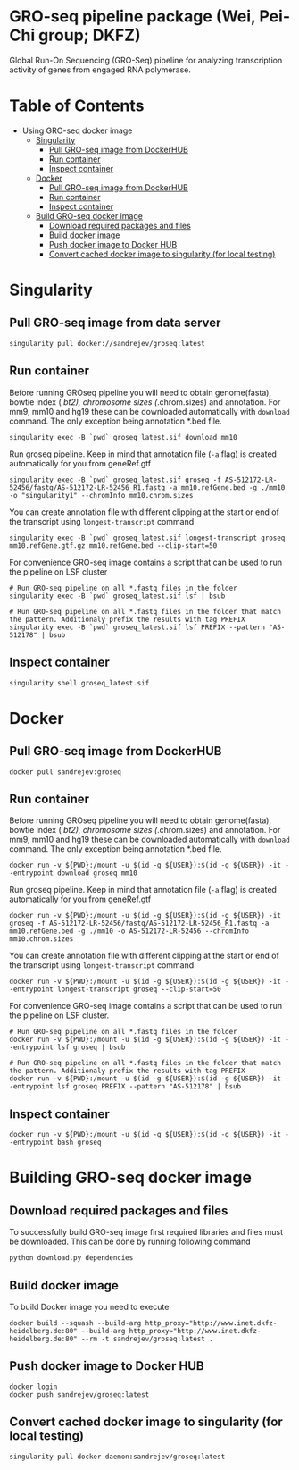  GRO-seq pipeline package (Wei, Pei-Chi group; DKFZ)
====================================================
Global Run-On Sequencing (GRO-Seq) pipeline for analyzing transcription activity of genes from engaged RNA polymerase. 


Table of Contents
=================

  * Using GRO-seq docker image
    * [Singularity](#singularity) 
      * [Pull GRO-seq image from DockerHUB](#singularity-pull)
      * [Run container](#singularity-run)
      * [Inspect container](#singularity-inspect)
    * [Docker](#docker) 
      * [Pull GRO-seq image from DockerHUB](#docker-pull)
      * [Run container](#docker-run)
      * [Inspect container](#docker-inspect)
    * [Build GRO-seq docker image](#build) 
      * [Download required packages and files](#build-download)
      * [Build docker image](#build-build)
      * [Push docker image to Docker HUB](#build-build)
      * [Convert cached docker image to singularity (for local testing)](#build-convert)

<a name="singularity">Singularity</a>
====================================================

<a name="singularity-pull">Pull GRO-seq image from data server</a>
----------------------------------------------------
```console
singularity pull docker://sandrejev/groseq:latest
```

<a name="singularity-run">Run container</a>
----------------------------------------------------
Before running GROseq pipeline you will need to obtain genome(fasta), bowtie index (*.bt2), chromosome sizes (*.chrom.sizes) and annotation. For mm9, mm10 and hg19 these can be downloaded automatically with `download` command. The only exception being
annotation *.bed file.
```console
singularity exec -B `pwd` groseq_latest.sif download mm10
```

Run groseq pipeline. Keep in mind that annotation file (`-a` flag) is created automatically for you from geneRef.gtf
```console
singularity exec -B `pwd` groseq_latest.sif groseq -f AS-512172-LR-52456/fastq/AS-512172-LR-52456_R1.fastq -a mm10.refGene.bed -g ./mm10 -o "singularity1" --chromInfo mm10.chrom.sizes
```

You can create annotation file with different clipping at the start or end of the transcript using `longest-transcript` command
```console
singularity exec -B `pwd` groseq_latest.sif longest-transcript groseq mm10.refGene.gtf.gz mm10.refGene.bed --clip-start=50
```

For convenience GRO-seq image contains a script that can be used to run the pipeline on LSF cluster 
```console
# Run GRO-seq pipeline on all *.fastq files in the folder
singularity exec -B `pwd` groseq_latest.sif lsf | bsub

# Run GRO-seq pipeline on all *.fastq files in the folder that match the pattern. Additionaly prefix the results with tag PREFIX
singularity exec -B `pwd` groseq_latest.sif lsf PREFIX --pattern "AS-512178" | bsub 
```


<a name="singularity-inspect">Inspect container</a>
----------------------------------------------------
```console
singularity shell groseq_latest.sif
```

<a name="docker">Docker</a>
====================================================

<a name="docker-pull">Pull GRO-seq image from DockerHUB</a>
----------------------------------------------------
```console
docker pull sandrejev:groseq
```

<a name="docker-run">Run container</a>
----------------------------------------------------
Before running GROseq pipeline you will need to obtain genome(fasta), bowtie index (*.bt2), chromosome sizes (*.chrom.sizes) and annotation. For mm9, mm10 and hg19 these can be downloaded automatically with `download` command. The only exception being
annotation *.bed file.
```console
docker run -v ${PWD}:/mount -u $(id -g ${USER}):$(id -g ${USER}) -it --entrypoint download groseq mm10
```

Run groseq pipeline. Keep in mind that annotation file (`-a` flag) is created automatically for you from geneRef.gtf
```console
docker run -v ${PWD}:/mount -u $(id -g ${USER}):$(id -g ${USER}) -it groseq -f AS-512172-LR-52456/fastq/AS-512172-LR-52456_R1.fastq -a mm10.refGene.bed -g ./mm10 -o AS-512172-LR-52456 --chromInfo mm10.chrom.sizes
```

You can create annotation file with different clipping at the start or end of the transcript using `longest-transcript` command
```console
docker run -v ${PWD}:/mount -u $(id -g ${USER}):$(id -g ${USER}) -it --entrypoint longest-transcript groseq --clip-start=50
```



For convenience GRO-seq image contains a script that can be used to run the pipeline on LSF cluster.
```console
# Run GRO-seq pipeline on all *.fastq files in the folder
docker run -v ${PWD}:/mount -u $(id -g ${USER}):$(id -g ${USER}) -it --entrypoint lsf groseq | bsub

# Run GRO-seq pipeline on all *.fastq files in the folder that match the pattern. Additionaly prefix the results with tag PREFIX
docker run -v ${PWD}:/mount -u $(id -g ${USER}):$(id -g ${USER}) -it --entrypoint lsf groseq PREFIX --pattern "AS-512178" | bsub 
```

<a name="docker-inspect">Inspect container</a>
----------------------------------------------------
```console
docker run -v ${PWD}:/mount -u $(id -g ${USER}):$(id -g ${USER}) -it --entrypoint bash groseq
```

<a name="build">Building GRO-seq docker image</a>
====================================================

<a name="build-download">Download required packages and files</a>
----------------------------------------------------
To successfully build GRO-seq image first required libraries and files must be downloaded. This can be done by running following command
```console
python download.py dependencies
```

<a name="build-build">Build docker image</a>
----------------------------------------------------
To build Docker image you need to execute
```console
docker build --squash --build-arg http_proxy="http://www.inet.dkfz-heidelberg.de:80" --build-arg http_proxy="http://www.inet.dkfz-heidelberg.de:80" --rm -t sandrejev/groseq:latest .
```

<a name="build-push">Push docker image to Docker HUB</a>
----------------------------------------------------
```console
docker login
docker push sandrejev/groseq:latest
```

<a name="build-convert">Convert cached docker image to singularity (for local testing)</a>
----------------------------------------------------
```console
singularity pull docker-daemon:sandrejev/groseq:latest
```